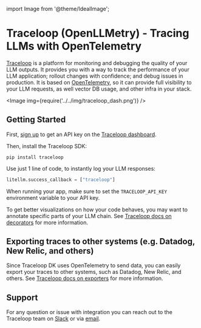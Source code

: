 import Image from '@theme/IdealImage';

# Traceloop (OpenLLMetry) - Tracing LLMs with OpenTelemetry

[Traceloop](https://traceloop.com) is a platform for monitoring and debugging the quality of your LLM outputs.
It provides you with a way to track the performance of your LLM application; rollout changes with confidence; and debug issues in production.
It is based on [OpenTelemetry](https://opentelemetry.io), so it can provide full visibility to your LLM requests, as well vector DB usage, and other infra in your stack.

<Image img={require('../../img/traceloop_dash.png')} />

## Getting Started

First, [sign up](https://app.traceloop.com) to get an API key on the [Traceloop dashboard](https://app.traceloop.com/settings/api-keys).

Then, install the Traceloop SDK:

```
pip install traceloop
```

Use just 1 line of code, to instantly log your LLM responses:

```python
litellm.success_callback = ["traceloop"]
```

When running your app, make sure to set the `TRACELOOP_API_KEY` environment variable to your API key.

To get better visualizations on how your code behaves, you may want to annotate specific parts of your LLM chain. See [Traceloop docs on decorators](https://traceloop.com/docs/python-sdk/decorators) for more information.

## Exporting traces to other systems (e.g. Datadog, New Relic, and others)

Since Traceloop DK uses OpenTelemetry to send data, you can easily export your traces to other systems, such as Datadog, New Relic, and others. See [Traceloop docs on exporters](https://traceloop.com/docs/python-sdk/exporting) for more information.

## Support

For any question or issue with integration you can reach out to the Traceloop team on [Slack](https://join.slack.com/t/traceloopcommunity/shared_invite/zt-1plpfpm6r-zOHKI028VkpcWdobX65C~g) or via [email](mailto:dev@traceloop.com).
